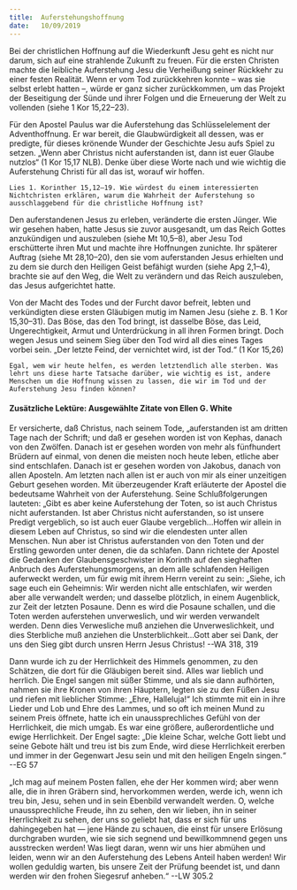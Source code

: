 ```yaml
---
title:  Auferstehungshoffnung
date:   10/09/2019
---
```


Bei der christlichen Hoffnung auf die Wiederkunft Jesu geht es nicht nur darum, sich auf eine strahlende Zukunft zu freuen. Für die ersten Christen machte die leibliche Auferstehung Jesu die Verheißung seiner Rückkehr zu einer festen Realität. Wenn er vom Tod zurückkehren konnte – was sie selbst erlebt hatten –, würde er ganz sicher zurückkommen, um das Projekt der Beseitigung der Sünde und ihrer Folgen und die Erneuerung der Welt zu vollenden (siehe 1 Kor 15,22–23).

Für den Apostel Paulus war die Auferstehung das Schlüsselelement der Adventhoffnung. Er war bereit, die Glaubwürdigkeit all dessen, was er predigte, für dieses krönende Wunder der Geschichte Jesu aufs Spiel zu setzen. „Wenn aber Christus nicht auferstanden ist, dann ist euer Glaube nutzlos“ (1 Kor 15,17 NLB). Denke über diese Worte nach und wie wichtig die Auferstehung Christi für all das ist, worauf wir hoffen.

`Lies 1. Korinther 15,12–19. Wie würdest du einem interessierten Nichtchristen erklären, warum die Wahrheit der Auferstehung so ausschlaggebend für die christliche Hoffnung ist?`

Den auferstandenen Jesus zu erleben, veränderte die ersten Jünger. Wie wir gesehen haben, hatte Jesus sie zuvor ausgesandt, um das Reich Gottes anzukündigen und auszuleben (siehe Mt 10,5–8), aber Jesu Tod erschütterte ihren Mut und machte ihre Hoffnungen zunichte. Ihr späterer Auftrag (siehe Mt 28,10–20), den sie vom auferstanden Jesus erhielten und zu dem sie durch den Heiligen Geist befähigt wurden (siehe Apg 2,1–4), brachte sie auf den Weg, die Welt zu verändern und das Reich auszuleben, das Jesus aufgerichtet hatte.

Von der Macht des Todes und der Furcht davor befreit, lebten und verkündigten diese ersten Gläubigen mutig im Namen Jesu (siehe z. B. 1 Kor 15,30–31). Das Böse, das den Tod bringt, ist dasselbe Böse, das Leid, Ungerechtigkeit, Armut und Unterdrückung in all ihren Formen bringt. Doch wegen Jesus und seinem Sieg über den Tod wird all dies eines Tages vorbei sein. „Der letzte Feind, der vernichtet wird, ist der Tod.“ (1 Kor 15,26)

`Egal, wem wir heute helfen, es werden letztendlich alle sterben. Was lehrt uns diese harte Tatsache darüber, wie wichtig es ist, andere Menschen um die Hoffnung wissen zu lassen, die wir im Tod und der Auferstehung Jesu finden können?`

#### Zusätzliche Lektüre: Ausgewählte Zitate von Ellen G. White

Er versicherte, daß Christus, nach seinem Tode, „auferstanden ist am dritten Tage nach der Schrift; und daß er gesehen worden ist von Kephas, danach von den Zwölfen. Danach ist er gesehen worden von mehr als fünfhundert Brüdern auf einmal, von denen die meisten noch heute leben, etliche aber sind entschlafen. Danach ist er gesehen worden von Jakobus, danach von allen Aposteln. Am letzten nach allen ist er auch von mir als einer unzeitigen Geburt gesehen worden. Mit überzeugender Kraft erläuterte der Apostel die bedeutsame Wahrheit von der Auferstehung. Seine Schlußfolgerungen lauteten: „Gibt es aber keine Auferstehung der Toten, so ist auch Christus nicht auferstanden. Ist aber Christus nicht auferstanden, so ist unsere Predigt vergeblich, so ist auch euer Glaube vergeblich...Hoffen wir allein in diesem Leben auf Christus, so sind wir die elendesten unter allen Menschen. Nun aber ist Christus auferstanden von den Toten und der Erstling geworden unter denen, die da schlafen. Dann richtete der Apostel die Gedanken der Glaubensgeschwister in Korinth auf den sieghaften Anbruch des Auferstehungsmorgens, an dem alle schlafenden Heiligen auferweckt werden, um für ewig mit ihrem Herrn vereint zu sein: „Siehe, ich sage euch ein Geheimnis: Wir werden nicht alle entschlafen, wir werden aber alle verwandelt werden; und dasselbe plötzlich, in einem Augenblick, zur Zeit der letzten Posaune. Denn es wird die Posaune schallen, und die Toten werden auferstehen unverweslich, und wir werden verwandelt werden. Denn dies Verwesliche muß anziehen die Unverweslichkeit, und dies Sterbliche muß anziehen die Unsterblichkeit...Gott aber sei Dank, der uns den Sieg gibt durch unsren Herrn Jesus Christus!  --WA 318, 319

Dann wurde ich zu der Herrlichkeit des Himmels genommen, zu den Schätzen, die dort für die Gläubigen bereit sind. Alles war lieblich und herrlich. Die Engel sangen mit süßer Stimme, und als sie dann aufhörten, nahmen sie ihre Kronen von ihren Häuptern, legten sie zu den Füßen Jesu und riefen mit lieblicher Stimme: „Ehre, Halleluja!“ Ich stimmte mit ein in ihre Lieder und Lob und Ehre des Lammes, und so oft ich meinen Mund zu seinem Preis öffnete, hatte ich ein unaussprechliches Gefühl von der Herrlichkeit, die mich umgab. Es war eine größere, außerordentliche und ewige Herrlichkeit. Der Engel sagte: „Die kleine Schar, welche Gott liebt und seine Gebote hält und treu ist bis zum Ende, wird diese Herrlichkeit ererben und immer in der Gegenwart Jesu sein und mit den heiligen Engeln singen.“ --EG 57

„Ich mag auf meinem Posten fallen, ehe der Her kommen wird; aber wenn alle, die in ihren Gräbern sind, hervorkommen werden, werde ich, wenn ich treu bin, Jesu, sehen und in sein Ebenbild verwandelt werden. O, welche unaussprechliche Freude, ihn zu sehen, den wir lieben, ihn in seiner Herrlichkeit zu sehen, der uns so geliebt hat, dass er sich für uns dahingegeben hat — jene Hände zu schauen, die einst für unsere Erlösung durchgraben wurden, wie sie sich segnend und bewillkommnend gegen uns ausstrecken werden! Was liegt daran, wenn wir uns hier abmühen und leiden, wenn wir an den Auferstehung des Lebens Anteil haben werden! Wir wollen geduldig warten, bis unsere Zeit der Prüfung beendet ist, und dann werden wir den frohen Siegesruf anheben.“ --LW 305.2
